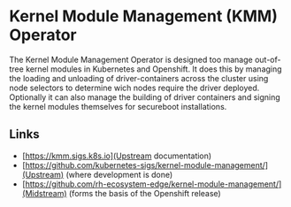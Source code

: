 # Kernel Module Management (KMM) Operator
The Kernel Module Management Operator is designed too manage out-of-tree kernel modules in Kubernetes and Openshift. It does this by managing the loading and unloading of driver-containers across the cluster using node selectors to determine wich nodes require the driver deployed. Optionally it can also manage the building of driver containers and signing the kernel modules themselves for secureboot installations.





## Links

* [https://kmm.sigs.k8s.io](Upstream documentation)
* [https://github.com/kubernetes-sigs/kernel-module-management/](Upstream) (where development is done)
* [https://github.com/rh-ecosystem-edge/kernel-module-management/](Midstream) (forms the basis of the Openshift release)
